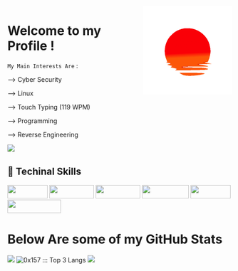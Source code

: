 <img height="200" width="200" align="right" src="https://github.com/0x157/0x157/blob/main/52O8.gif" > 

# Welcome to my Profile !   


`My Main Interests Are` :

--> Cyber Security

--> Linux 

--> Touch Typing (119 WPM)

--> Programming 

--> Reverse Engineering 

<p width="95" height="30 align="left"> <img src="https://komarev.com/ghpvc/?username=0x157-dev&label=Profile%20views&color=ff6699&style=flat" /> </p>

## 🧬 Techinal Skills

<img width="90" height="30" src="https://img.shields.io/badge/-Linux-E6FF99?logo=Linux&logoColor=000000">  <img width="100" height="30" src="https://img.shields.io/badge/-Python-D9ADFF?logo=Python&logoColor=0A0908">   <img width="100" height="30" src="https://img.shields.io/badge/-Docker-99ffff?logo=Docker&logoColor=000000">   <img width="105" height="30" src="https://img.shields.io/badge/-VS%20Code-5280FF?logo=visualstudiocode&logoColor=000000">   <img width="90" height="30" src="https://img.shields.io/badge/-BASH-B4FFAD?logo=gnubash&logoColor=0d0d0d">    <img width="120" height="30" src="https://img.shields.io/badge/-Windows-FFADAD?logo=Windows&logoColor=0d0d0d">

<h1 align="left">
Below Are some of my GitHub Stats
</h1>

<img src="https://github-readme-streak-stats.herokuapp.com?user=0x157&theme=dracula"> <img height="156px" src="https://readme-status-bay.vercel.app/api/top-langs/?username=0x157&hide_border=true&title_color=43c7e8&langs_count=3&custom_title=Top+Languages&theme=dracula&exclude_repo=machine&layout=compact&card_width=205" alt="0x157 ::: Top 3 Langs" /> </a>
<img src = https://github.com/0x157/0x157/blob/output/contrib-snek-yami.svg >
